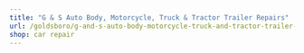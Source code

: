 ```yaml
---
title: "G & S Auto Body, Motorcycle, Truck & Tractor Trailer Repairs"
url: /goldsboro/g-and-s-auto-body-motorcycle-truck-and-tractor-trailer-repairs/
shop: car repair
---
```

